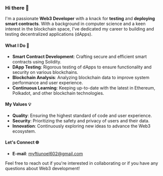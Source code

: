 ### Hi there 👋

I'm a passionate **Web3 Developer** with a knack for **testing** and **deploying smart contracts**. With a background in computer science and a keen interest in the blockchain space, I've dedicated my career to building and testing decentralized applications (dApps).

#### What I Do 🚀
- **Smart Contract Development**: Crafting secure and efficient smart contracts using Solidity.
- **DApp Testing**: Rigorous testing of dApps to ensure functionality and security on various blockchains.
- **Blockchain Analysis**: Analyzing blockchain data to improve system performance and user experience.
- **Continuous Learning**: Keeping up-to-date with the latest in Ethereum, Polkadot, and other blockchain technologies.

#### My Values 💡
- **Quality**: Ensuring the highest standard of code and user experience.
- **Security**: Prioritizing the safety and privacy of users and their data.
- **Innovation**: Continuously exploring new ideas to advance the Web3 ecosystem.


#### Let's Connect 🌐
- **E-mail**: myftiunoel602@gmail.com

Feel free to reach out if you're interested in collaborating or if you have any questions about Web3 development!
